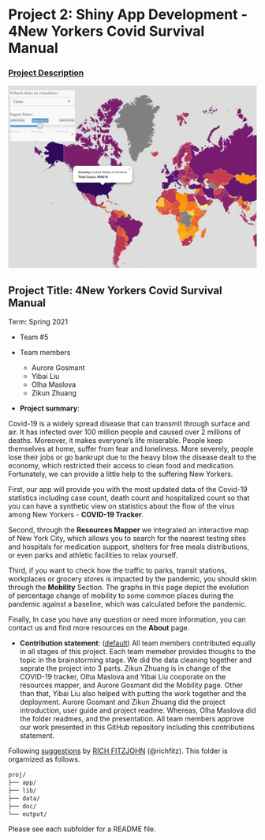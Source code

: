 # Project 2: Shiny App Development - 4New Yorkers Covid Survival Manual

### [Project Description](doc/project2_desc.md)

![screenshot](doc/figs/map.jpg)

## Project Title: 4New Yorkers Covid Survival Manual
Term: Spring 2021

+ Team #5
+ Team members
	+ Aurore Gosmant
	+ Yibai Liu
	+ Olha Maslova
	+ Zikun Zhuang

+ **Project summary**: 

Covid-19 is a widely spread disease that can transmit through surface and air. It has infected over 100 million people and caused over 2 millions of deaths. Moreover, it makes everyone’s life miserable. People keep themselves at home, suffer from fear and loneliness. More severely, people lose their jobs or go bankrupt due to the heavy blow the disease dealt to the economy, which restricted their access to clean food and medication. Fortunately, we can provide a little help to the suffering New Yorkers. 

First, our app will provide you with the most updated data of the Covid-19 statistics including case count, death count and hospitalized count so that you can have a synthetic view on statistics about the flow of the virus among New Yorkers - **COVID-19 Tracker**.

Second, through the **Resources Mapper** we integrated an interactive map of New York City, which allows you to search for the nearest testing sites and hospitals for medication support, shelters for free meals distributions, or even parks and athletic facilities to relax yourself.

Third, if you want to check how the traffic to parks, transit stations, workplaces or grocery stores is impacted by the pandemic, you should skim through the **Mobility** Section. The graphs in this page depict the evolution of percentage change of mobility to some common places during the pandemic against a baseline, which was calculated before the pandemic.

Finally, In case you have any question or need more information, you can contact us and find more resources on the **About** page.

+ **Contribution statement**: ([default](doc/a_note_on_contributions.md)) All team members contributed equally in all stages of this project. Each team memeber provides thoughs to the topic in the brainstorming stage. We did the data cleaning together and seprate the project into 3 parts. Zikun Zhuang is in change of the COVID-19 tracker, Olha Maslova and Yibai Liu cooporate on the resources mapper, and Aurore Gosmant did the Mobility page. Other than that, Yibai Liu also helped with putting the work together and the deployment. Aurore Gosmant and Zikun Zhuang did the project introduction, user guide and project readme. Whereas, Olha Maslova did the folder readmes, and the presentation. All team members approve our work presented in this GitHub repository including this contributions statement.  

Following [suggestions](http://nicercode.github.io/blog/2013-04-05-projects/) by [RICH FITZJOHN](http://nicercode.github.io/about/#Team) (@richfitz). This folder is orgarnized as follows.

```
proj/
├── app/
├── lib/
├── data/
├── doc/
└── output/
```

Please see each subfolder for a README file.

